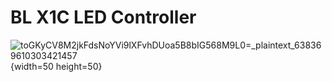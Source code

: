 # BL X1C LED Controller
![toGKyCV8M2jkFdsNoYVi9lXFvhDUoa5B8bIG568M9L0=_plaintext_638369610303421457](https://github.com/FairyTaleLABs/blx1cledctrl/assets/76262830/2e49f325-7b0c-42e8-a985-115b8faf4b5d){width=50 height=50}
